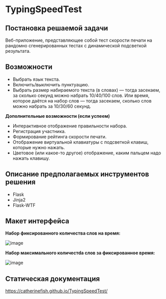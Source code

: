 # TypingSpeedTest

## Постановка решаемой задачи
Веб-приложение, представляющее собой тест скорости печати на рандомно сгенерированных тестах с динамической подсветкой результата.

## Возможности
* Выбрать язык текста.
* Включить/выключить пунктуацию.
* Выбрать размер набираемого текста (в словах) — тогда засекаем, за сколько секунд можно набрать 10/40/100 слов. Или время, которое даётся на набор слов — тогда засекаем, сколько слов можно набрать за 10/30/60 секунд.

**Дополнительные возможности (если успеем)**
* Интерактивное отображение правильности набора.
* Регистрация участника.
* Формирование рейтинга скорости печати.
* Отображение виртуальной клавиатуры с подсветкой клавиш, которые нужно нажать.
* Цветовое (или какое-то другое) отображение, каким пальцем надо нажать клавишу.

## Описание предполагаемых инструментов решения
 *  Flask
 *  Jinja2
 *  Flask-WTF

## Макет интерфейса
**Набор фиксированного количества слов на время:**

![image](https://user-images.githubusercontent.com/20884054/227596564-7959a052-4175-4d7b-bcfe-f6b3ea475d55.png)

**Набор максимального количестdа слов за фиксированное время:**

![image](https://user-images.githubusercontent.com/20884054/227596882-0a4d4d97-1769-454e-8d97-e01564489bb5.png)

## Статическая документация

https://catherinefish.github.io/TypingSpeedTest/

